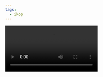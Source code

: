 ```yaml
---
tags:
  - ikop
---
```

![type:video](https://storage.yandexcloud.net/cloud-answerpro-dkn-bucket1/Обучение/ИКОП%20добавление%20Регламентного%20участка.mp4)